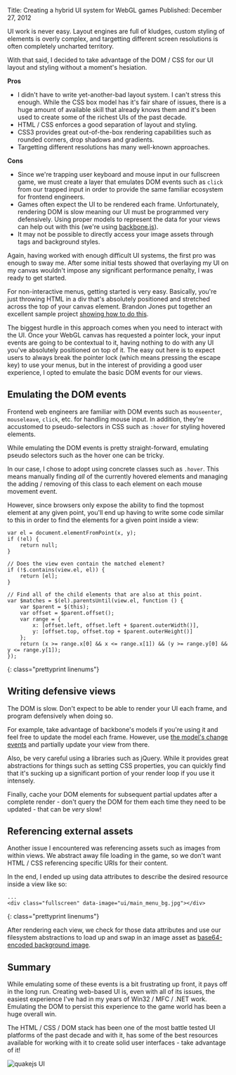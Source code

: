 Title: Creating a hybrid UI system for WebGL games
Published: December 27, 2012

UI work is never easy. Layout engines are full of kludges, custom styling of elements is overly complex, and targetting different screen resolutions is often completely uncharted territory.

With that said, I decided to take advantage of the DOM / CSS for our UI layout and styling without a moment's hesiation.

**Pros**

 * I didn't have to write yet-another-bad layout system. I can't stress this enough. While the CSS box model has it's fair share of issues, there is a huge amount of available skill that already knows them and it's been used to create some of the richest UIs of the past decade.
 * HTML / CSS enforces a good separation of layout and styling.
 * CSS3 provides great out-of-the-box rendering capabilities such as rounded corners, drop shadows and gradients.
 * Targetting different resolutions has many well-known approaches.

**Cons**

 * Since we're trapping user keyboard and mouse input in our fullscreen game, we must create a layer that emulates DOM events such as `click` from our trapped input in order to provide the same familiar ecosystem for frontend engineers.
 * Games often expect the UI to be rendered each frame. Unfortunately, rendering DOM is slow meaning our UI must be programmed very defensively. Using proper models to represent the data for your views can help out with this (we're using [backbone.js](http://www.backbonejs.org)).
 * It may not be possible to directly access your image assets through <img /> tags and background styles.

Again, having worked with enough difficult UI systems, the first pro was enough to sway me. After some initial tests showed that overlaying my UI on my canvas wouldn't impose any significant performance penalty, I was ready to get started.

For non-interactive menus, getting started is very easy. Basically, you're just throwing HTML in a div that's absolutely positioned and stretched across the top of your canvas element. Brandon Jones put together an excellent sample project [showing how to do this](http://media.tojicode.com/webgl-samples/hud-test.html).

The biggest hurdle in this approach comes when you need to interact with the UI. Once your WebGL canvas has requested a pointer lock, your input events are going to be contextual to it, having nothing to do with any UI you've absolutely positioned on top of it. The easy out here is to expect users to always break the pointer lock (which means pressing the escape key) to use your menus, but in the interest of providing a good user experience, I opted to emulate the basic DOM events for our views.

## Emulating the DOM events

Frontend web engineers are familiar with DOM events such as `mouseenter`, `mouseleave`, `click`, etc. for handling mouse input. In addition, they're accustomed to pseudo-selectors in CSS such as `:hover` for styling hovered elements.

While emulating the DOM events is pretty straight-forward, emulating pseudo selectors such as the hover one can be tricky.

In our case, I chose to adopt using concrete classes such as `.hover`. This means manually finding *all* of the currently hovered elements and managing the adding / removing of this class to each element on each mouse movement event.

However, since browsers only expose the ability to find the topmost element at any given point, you'll end up having to write some code similar to this in order to find the elements for a given point inside a view:

	var el = document.elementFromPoint(x, y);
	if (!el) {
		return null;
	}

	// Does the view even contain the matched element?
	if (!$.contains(view.el, el)) {
		return [el];
	}

	// Find all of the child elements that are also at this point.
	var $matches = $(el).parentsUntil(view.el, function () {
		var $parent = $(this);
		var offset = $parent.offset();
		var range = {
			x: [offset.left, offset.left + $parent.outerWidth()],
			y: [offset.top, offset.top + $parent.outerHeight()]
		};
		return (x >= range.x[0] && x <= range.x[1]) && (y >= range.y[0] && y <= range.y[1]);
	});
{: class="prettyprint linenums"}

## Writing defensive views

The DOM is slow. Don't expect to be able to render your UI each frame, and program defensively when doing so.

For example, take advantage of backbone's models if you're using it and feel free to update the model each frame. However, use [the model's change events](http://backbonejs.org/#Model) and partially update your view from there.

Also, be very careful using a libraries such as jQuery. While it provides great abstractions for things such as setting CSS properties, you can quickly find that it's sucking up a significant portion of your render loop if you use it intensely.

Finally, cache your DOM elements for subsequent partial updates after a complete render - don't query the DOM for them each time they need to be updated - that can be *very* slow!

## Referencing external assets

Another issue I encountered was referencing assets such as images from within views. We abstract away file loading in the game, so we don't want HTML / CSS referencing specific URIs for their content.

In the end, I ended up using data attributes to describe the desired resource inside a view like so:

	...
	<div class="fullscreen" data-image="ui/main_menu_bg.jpg"></div>
{: class="prettyprint linenums"}

After rendering each view, we check for those data attributes and use our filesystem abstractions to load up and swap in an image asset as [base64-encoded background image](http://en.wikipedia.org/wiki/Data_URI_scheme).

## Summary

While emulating some of these events is a bit frustrating up front, it pays off in the long run. Creating web-based UI is, even with all of its issues, the easiest experience I've had in my years of Win32 / MFC / .NET work. Emulating the DOM to persist this experience to the game world has been a huge overall win.

The HTML / CSS / DOM stack has been one of the most battle tested UI platforms of the past decade and with it, has some of the best resources available for working with it to create solid user interfaces - take advantage of it!

![quakejs UI](/articles/creating-hybrid-ui-system-webgl-game/ui.jpg)